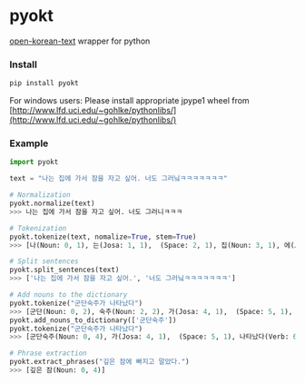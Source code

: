 # pyokt
[open-korean-text](https://github.com/open-korean-text/open-korean-text) wrapper for python

### Install

``` sh
pip install pyokt
```

For windows users: Please install appropriate jpype1 wheel from [http://www.lfd.uci.edu/~gohlke/pythonlibs/](http://www.lfd.uci.edu/~gohlke/pythonlibs/)

### Example

``` python
import pyokt

text = "나는 집에 가서 잠을 자고 싶어. 너도 그러닠ㅋㅋㅋㅋㅋㅋㅋ"

# Normalization
pyokt.normalize(text)
>>> 나는 집에 가서 잠을 자고 싶어. 너도 그러니ㅋㅋㅋ

# Tokenization
pyokt.tokenize(text, nomalize=True, stem=True)
>>> [나(Noun: 0, 1), 는(Josa: 1, 1),  (Space: 2, 1), 집(Noun: 3, 1), 에(Josa: 4, 1),  (Space: 5, 1), 가다(Verb: 6, 2),  (Space: 8, 1), 잠(Noun: 9, 1), 을(Josa: 10, 1),  (Space: 11, 1), 자고(Noun: 12, 2),  (Space: 14, 1), 싶다(Verb: 15, 2), .(Punctuation: 17, 1),  (Space: 18, 1), 너(Noun: 19, 1), 도(Josa: 20, 1),  (Space: 21, 1), 그렇다(Adjective: 22, 3), ㅋㅋㅋ(KoreanParticle: 25, 3)]

# Split sentences
pyokt.split_sentences(text)
>>> ['나는 집에 가서 잠을 자고 싶어.', '너도 그러닠ㅋㅋㅋㅋㅋㅋㅋ']

# Add nouns to the dictionary
pyokt.tokenize("군단숙주가 나타났다")
>>> [군단(Noun: 0, 2), 숙주(Noun: 2, 2), 가(Josa: 4, 1),  (Space: 5, 1), 나타났다(Verb: 6, 4)]
pyokt.add_nouns_to_dictionary(['군단숙주'])
pyokt.tokenize("군단숙주가 나타났다")
>>> [군단숙주(Noun: 0, 4), 가(Josa: 4, 1),  (Space: 5, 1), 나타났다(Verb: 6, 4)]

# Phrase extraction
pyokt.extract_phrases("깊은 잠에 빠지고 말았다.")
>>> [깊은 잠(Noun: 0, 4)]
